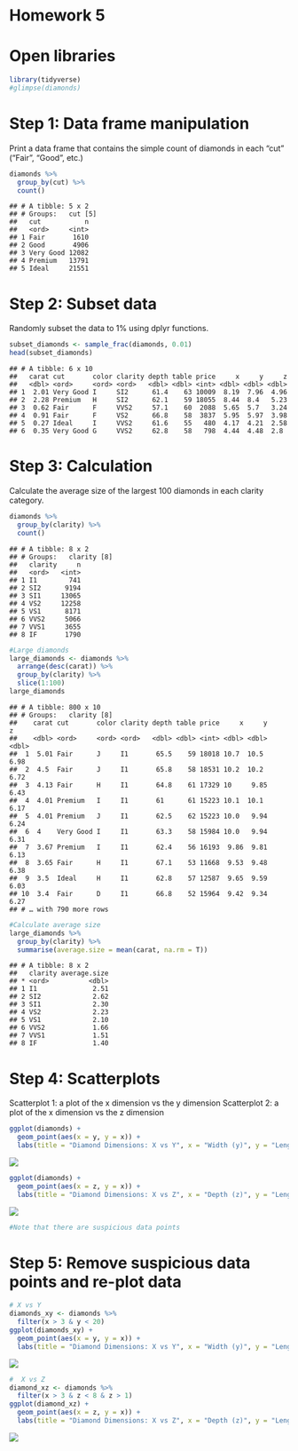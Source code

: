 **Homework 5**
================

# Open libraries

``` r
library(tidyverse)
#glimpse(diamonds)
```

# Step 1: Data frame manipulation

Print a data frame that contains the simple count of diamonds in each
“cut” (“Fair”, “Good”, etc.)

``` r
diamonds %>%
  group_by(cut) %>%
  count()
```

    ## # A tibble: 5 x 2
    ## # Groups:   cut [5]
    ##   cut           n
    ##   <ord>     <int>
    ## 1 Fair       1610
    ## 2 Good       4906
    ## 3 Very Good 12082
    ## 4 Premium   13791
    ## 5 Ideal     21551

# Step 2: Subset data

Randomly subset the data to 1% using dplyr functions.

``` r
subset_diamonds <- sample_frac(diamonds, 0.01)
head(subset_diamonds)
```

    ## # A tibble: 6 x 10
    ##   carat cut       color clarity depth table price     x     y     z
    ##   <dbl> <ord>     <ord> <ord>   <dbl> <dbl> <int> <dbl> <dbl> <dbl>
    ## 1  2.01 Very Good I     SI2      61.4    63 10009  8.19  7.96  4.96
    ## 2  2.28 Premium   H     SI2      62.1    59 18055  8.44  8.4   5.23
    ## 3  0.62 Fair      F     VVS2     57.1    60  2088  5.65  5.7   3.24
    ## 4  0.91 Fair      F     VS2      66.8    58  3837  5.95  5.97  3.98
    ## 5  0.27 Ideal     I     VVS2     61.6    55   480  4.17  4.21  2.58
    ## 6  0.35 Very Good G     VVS2     62.8    58   798  4.44  4.48  2.8

# Step 3: Calculation

Calculate the average size of the largest 100 diamonds in each clarity
category.

``` r
diamonds %>%
  group_by(clarity) %>%
  count()
```

    ## # A tibble: 8 x 2
    ## # Groups:   clarity [8]
    ##   clarity     n
    ##   <ord>   <int>
    ## 1 I1        741
    ## 2 SI2      9194
    ## 3 SI1     13065
    ## 4 VS2     12258
    ## 5 VS1      8171
    ## 6 VVS2     5066
    ## 7 VVS1     3655
    ## 8 IF       1790

``` r
#Large diamonds
large_diamonds <- diamonds %>%
  arrange(desc(carat)) %>%
  group_by(clarity) %>%
  slice(1:100)
large_diamonds
```

    ## # A tibble: 800 x 10
    ## # Groups:   clarity [8]
    ##    carat cut       color clarity depth table price     x     y     z
    ##    <dbl> <ord>     <ord> <ord>   <dbl> <dbl> <int> <dbl> <dbl> <dbl>
    ##  1  5.01 Fair      J     I1       65.5    59 18018 10.7  10.5   6.98
    ##  2  4.5  Fair      J     I1       65.8    58 18531 10.2  10.2   6.72
    ##  3  4.13 Fair      H     I1       64.8    61 17329 10     9.85  6.43
    ##  4  4.01 Premium   I     I1       61      61 15223 10.1  10.1   6.17
    ##  5  4.01 Premium   J     I1       62.5    62 15223 10.0   9.94  6.24
    ##  6  4    Very Good I     I1       63.3    58 15984 10.0   9.94  6.31
    ##  7  3.67 Premium   I     I1       62.4    56 16193  9.86  9.81  6.13
    ##  8  3.65 Fair      H     I1       67.1    53 11668  9.53  9.48  6.38
    ##  9  3.5  Ideal     H     I1       62.8    57 12587  9.65  9.59  6.03
    ## 10  3.4  Fair      D     I1       66.8    52 15964  9.42  9.34  6.27
    ## # … with 790 more rows

``` r
#Calculate average size
large_diamonds %>%
  group_by(clarity) %>%
  summarise(average.size = mean(carat, na.rm = T))
```

    ## # A tibble: 8 x 2
    ##   clarity average.size
    ## * <ord>          <dbl>
    ## 1 I1              2.51
    ## 2 SI2             2.62
    ## 3 SI1             2.30
    ## 4 VS2             2.23
    ## 5 VS1             2.10
    ## 6 VVS2            1.66
    ## 7 VVS1            1.51
    ## 8 IF              1.40

# Step 4: Scatterplots

Scatterplot 1: a plot of the x dimension vs the y dimension Scatterplot
2: a plot of the x dimension vs the z dimension

``` r
ggplot(diamonds) +
  geom_point(aes(x = y, y = x)) +
  labs(title = "Diamond Dimensions: X vs Y", x = "Width (y)", y = "Length (x)")
```

![](hw_5_files/figure-gfm/unnamed-chunk-5-1.png)<!-- -->

``` r
ggplot(diamonds) +
  geom_point(aes(x = z, y = x)) +
  labs(title = "Diamond Dimensions: X vs Z", x = "Depth (z)", y = "Length (x)")
```

![](hw_5_files/figure-gfm/unnamed-chunk-5-2.png)<!-- -->

``` r
#Note that there are suspicious data points
```

# Step 5: Remove suspicious data points and re-plot data

``` r
# X vs Y
diamonds_xy <- diamonds %>%
  filter(x > 3 & y < 20)
ggplot(diamonds_xy) +
  geom_point(aes(x = y, y = x)) +
  labs(title = "Diamond Dimensions: X vs Y", x = "Width (y)", y = "Length (x)")
```

![](hw_5_files/figure-gfm/unnamed-chunk-6-1.png)<!-- -->

``` r
#  X vs Z
diamond_xz <- diamonds %>%
  filter(x > 3 & z < 8 & z > 1)
ggplot(diamond_xz) +
  geom_point(aes(x = z, y = x)) +
  labs(title = "Diamond Dimensions: X vs Z", x = "Depth (z)", y = "Length (x)")
```

![](hw_5_files/figure-gfm/unnamed-chunk-6-2.png)<!-- -->
